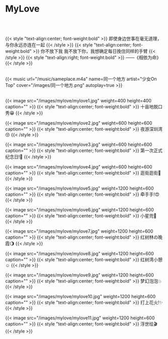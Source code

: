 # MyLove


<br/><br/>

{{< style "text-align:center; font-weight:bold" >}} 即使身边世事在毫无道理， 与你永远亦连在一起 {{< /style >}}
{{< style "text-align:center; font-weight:bold" >}} 你不放下我 我不放下你，我想确定每日挽住同样的手臂 {{< /style >}}
{{< style "text-align:right; font-weight:bold" >}} ——《相依为命》 {{< /style >}}
<br/><br/>

{{< music url="/music/sameplace.m4a" name=同一个地方 artist="少女On Top" cover="/images/同一个地方.png" autoplay=true >}}
<br/><br/>


{{< image src="/images/mylove/mylove1.jpg" weight=400 height=400 caption="" >}}
{{< style "text-align:center; font-weight:bold" >}} 十亩地脱口秀:grin: {{< /style >}}
<br/>

{{< image src="/images/mylove/mylove2.jpg" weight=600 height=600 caption="" >}}
{{< style "text-align:center; font-weight:bold" >}} 夜游深圳湾:kissing_closed_eyes: {{< /style >}}
<br/>

{{< image src="/images/mylove/mylove3.jpg" weight=600 height=600 caption="" >}}
{{< style "text-align:center; font-weight:bold" >}} 第一次正式纪念日!:heartbeat: {{< /style >}}
<br/>

{{< image src="/images/mylove/mylove4.jpg" weight=600 height=600 caption="" >}}
{{< style "text-align:center; font-weight:bold" >}} 逛街逛街:dancers: {{< /style >}}
<br/>

{{< image src="/images/mylove/mylove5.jpg" weight=1200 height=600 caption="" >}}
{{< style "text-align:center; font-weight:bold" >}} 牵手手!:heart_eyes: {{< /style >}}
<br/>

{{< image src="/images/mylove/mylove6.jpg" weight=1200 height=600 caption="" >}}
{{< style "text-align:center; font-weight:bold" >}} 小星兜:blossom: {{< /style >}}
<br/>

{{< image src="/images/mylove/mylove7.jpg" weight=1200 height=600 caption="" >}}
{{< style "text-align:center; font-weight:bold" >}} 红树林の晚霞:waning_gibbous_moon: {{< /style >}}
<br/>

{{< image src="/images/mylove/mylove8.jpg" weight=1200 height=600 caption="" >}}
{{< style "text-align:center; font-weight:bold" >}} 红树湾小憩:relaxed: {{< /style >}}
<br/>

{{< image src="/images/mylove/mylove9.jpg" weight=1200 height=600 caption="" >}}
{{< style "text-align:center; font-weight:bold" >}} 梦幻泡泡:boom: {{< /style >}}
<br/>

{{< image src="/images/mylove/mylove10.jpg" weight=1200 height=600 caption="" >}}
{{< style "text-align:center; font-weight:bold" >}} 打上花火!:sparkles: {{< /style >}}
<br/>

{{< image src="/images/mylove/mylove11.jpg" weight=1200 height=600 caption="" >}}
{{< style "text-align:center; font-weight:bold" >}} 浮世绘:clapper: {{< /style >}}
<br/>






